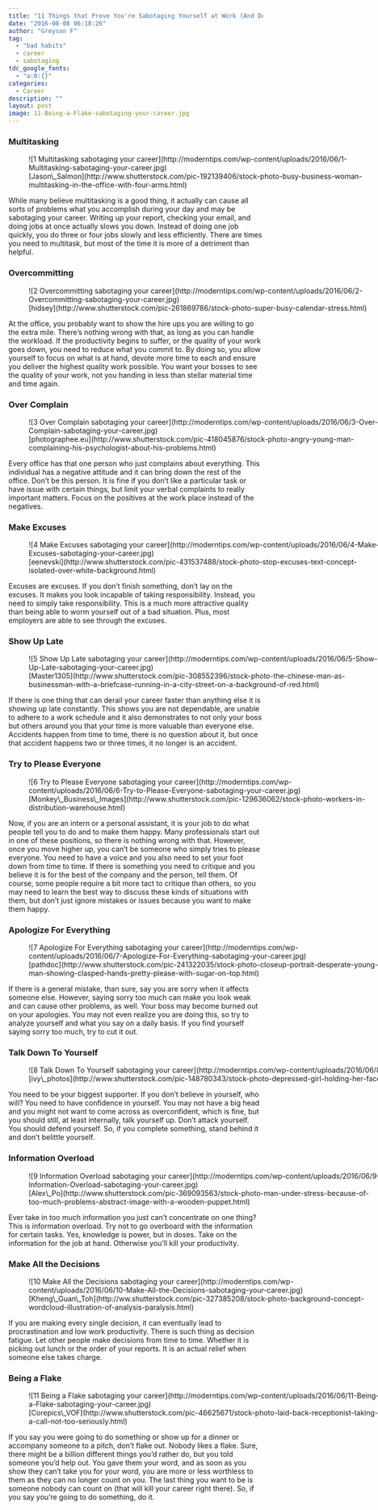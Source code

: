 ```yaml
---
title: "11 Things that Prove You're Sabotaging Yourself at Work (And Don't Even Know It!)"
date: "2016-08-08 06:18:26"
author: "Greyson F"
tag:
  - "bad habits"
  - career
  - sabotaging
tdc_google_fonts:
  - "a:0:{}"
categories:
  - Career
description: ""
layout: post
image: 11-Being-a-Flake-sabotaging-your-career.jpg
---
```


### Multitasking

<figure aria-describedby="caption-attachment-3974" class="wp-caption alignnone" id="attachment_3974" style="width: 700px">![1 Multitasking sabotaging your career](http://moderntips.com/wp-content/uploads/2016/06/1-Multitasking-sabotaging-your-career.jpg)<figcaption class="wp-caption-text" id="caption-attachment-3974">[Jason\_Salmon](http://www.shutterstock.com/pic-192139406/stock-photo-busy-business-woman-multitasking-in-the-office-with-four-arms.html)  
</figcaption></figure>

While many believe multitasking is a good thing, it actually can cause all sorts of problems what you accomplish during your day and may be sabotaging your career. Writing up your report, checking your email, and doing jobs at once actually slows you down. Instead of doing one job quickly, you do three or four jobs slowly and less efficiently. There are times you need to multitask, but most of the time it is more of a detriment than helpful.

### Overcommitting

<figure aria-describedby="caption-attachment-3975" class="wp-caption alignnone" id="attachment_3975" style="width: 700px">![2 Overcommitting sabotaging your career](http://moderntips.com/wp-content/uploads/2016/06/2-Overcommitting-sabotaging-your-career.jpg)<figcaption class="wp-caption-text" id="caption-attachment-3975">[hidsey](http://www.shutterstock.com/pic-261869786/stock-photo-super-busy-calendar-stress.html)</figcaption></figure>

At the office, you probably want to show the hire ups you are willing to go the extra mile. There’s nothing wrong with that, as long as you can handle the workload. If the productivity begins to suffer, or the quality of your work goes down, you need to reduce what you commit to. By doing so, you allow yourself to focus on what is at hand, devote more time to each and ensure you deliver the highest quality work possible. You want your bosses to see the quality of your work, not you handing in less than stellar material time and time again.

### Over Complain

<figure aria-describedby="caption-attachment-3977" class="wp-caption alignnone" id="attachment_3977" style="width: 700px">![3 Over Complain sabotaging your career](http://moderntips.com/wp-content/uploads/2016/06/3-Over-Complain-sabotaging-your-career.jpg)<figcaption class="wp-caption-text" id="caption-attachment-3977">[photographee.eu](http://www.shutterstock.com/pic-418045876/stock-photo-angry-young-man-complaining-his-psychologist-about-his-problems.html)</figcaption></figure>

Every office has that one person who just complains about everything. This individual has a negative attitude and it can bring down the rest of the office. Don’t be this person. It is fine if you don’t like a particular task or have issue with certain things, but limit your verbal complaints to really important matters. Focus on the positives at the work place instead of the negatives.

### Make Excuses

<figure aria-describedby="caption-attachment-3978" class="wp-caption alignnone" id="attachment_3978" style="width: 700px">![4 Make Excuses sabotaging your career](http://moderntips.com/wp-content/uploads/2016/06/4-Make-Excuses-sabotaging-your-career.jpg)<figcaption class="wp-caption-text" id="caption-attachment-3978">[eenevski](http://www.shutterstock.com/pic-431537488/stock-photo-stop-excuses-text-concept-isolated-over-white-background.html)</figcaption></figure>

Excuses are excuses. If you don’t finish something, don’t lay on the excuses. It makes you look incapable of taking responsibility. Instead, you need to simply take responsibility. This is a much more attractive quality than being able to worm yourself out of a bad situation. Plus, most employers are able to see through the excuses.

### Show Up Late

<figure aria-describedby="caption-attachment-3979" class="wp-caption alignnone" id="attachment_3979" style="width: 700px">![5 Show Up Late sabotaging your career](http://moderntips.com/wp-content/uploads/2016/06/5-Show-Up-Late-sabotaging-your-career.jpg)<figcaption class="wp-caption-text" id="caption-attachment-3979">[Master1305](http://www.shutterstock.com/pic-308552396/stock-photo-the-chinese-man-as-businessman-with-a-briefcase-running-in-a-city-street-on-a-background-of-red.html)</figcaption></figure>

If there is one thing that can derail your career faster than anything else it is showing up late constantly. This shows you are not dependable, are unable to adhere to a work schedule and it also demonstrates to not only your boss but others around you that your time is more valuable than everyone else. Accidents happen from time to time, there is no question about it, but once that accident happens two or three times, it no longer is an accident.

### Try to Please Everyone

<figure aria-describedby="caption-attachment-3980" class="wp-caption alignnone" id="attachment_3980" style="width: 700px">![6 Try to Please Everyone sabotaging your career](http://moderntips.com/wp-content/uploads/2016/06/6-Try-to-Please-Everyone-sabotaging-your-career.jpg)<figcaption class="wp-caption-text" id="caption-attachment-3980">[Monkey\_Business\_Images](http://www.shutterstock.com/pic-129636062/stock-photo-workers-in-distribution-warehouse.html)  
</figcaption></figure>

Now, if you are an intern or a personal assistant, it is your job to do what people tell you to do and to make them happy. Many professionals start out in one of these positions, so there is nothing wrong with that. However, once you move higher up, you can’t be someone who simply tries to please everyone. You need to have a voice and you also need to set your foot down from time to time. If there is something you need to critique and you believe it is for the best of the company and the person, tell them. Of course, some people require a bit more tact to critique than others, so you may need to learn the best way to discuss these kinds of situations with them, but don’t just ignore mistakes or issues because you want to make them happy.

### Apologize For Everything

<figure aria-describedby="caption-attachment-3981" class="wp-caption alignnone" id="attachment_3981" style="width: 700px">![7 Apologize For Everything sabotaging your career](http://moderntips.com/wp-content/uploads/2016/06/7-Apologize-For-Everything-sabotaging-your-career.jpg)<figcaption class="wp-caption-text" id="caption-attachment-3981">[pathdoc](http://www.shutterstock.com/pic-241322035/stock-photo-closeup-portrait-desperate-young-man-showing-clasped-hands-pretty-please-with-sugar-on-top.html)</figcaption></figure>

If there is a general mistake, than sure, say you are sorry when it affects someone else. However, saying sorry too much can make you look weak and can cause other problems, as well. Your boss may become burned out on your apologies. You may not even realize you are doing this, so try to analyze yourself and what you say on a daily basis. If you find yourself saying sorry too much, try to cut it out.

### Talk Down To Yourself

<figure aria-describedby="caption-attachment-3982" class="wp-caption alignnone" id="attachment_3982" style="width: 3500px">![8 Talk Down To Yourself sabotaging your career](http://moderntips.com/wp-content/uploads/2016/06/8-Talk-Down-To-Yourself-sabotaging-your-career.jpg)<figcaption class="wp-caption-text" id="caption-attachment-3982">[ivy\_photos](http://www.shutterstock.com/pic-148780343/stock-photo-depressed-girl-holding-her-face-grey-background.html)</figcaption></figure>

You need to be your biggest supporter. If you don’t believe in yourself, who will? You need to have confidence in yourself. You may not have a big head and you might not want to come across as overconfident, which is fine, but you should still, at least internally, talk yourself up. Don’t attack yourself. You should defend yourself. So, if you complete something, stand behind it and don’t belittle yourself.

### Information Overload

<figure aria-describedby="caption-attachment-3983" class="wp-caption alignnone" id="attachment_3983" style="width: 700px">![9 Information Overload sabotaging your career](http://moderntips.com/wp-content/uploads/2016/06/9-Information-Overload-sabotaging-your-career.jpg)<figcaption class="wp-caption-text" id="caption-attachment-3983">[Alex\_Po](http://www.shutterstock.com/pic-369093563/stock-photo-man-under-stress-because-of-too-much-problems-abstract-image-with-a-wooden-puppet.html)</figcaption></figure>

Ever take in too much information you just can’t concentrate on one thing? This is information overload. Try not to go overboard with the information for certain tasks. Yes, knowledge is power, but in doses. Take on the information for the job at hand. Otherwise you’ll kill your productivity.

### Make All the Decisions

<figure aria-describedby="caption-attachment-3984" class="wp-caption alignnone" id="attachment_3984" style="width: 700px">![10 Make All the Decisions sabotaging your career](http://moderntips.com/wp-content/uploads/2016/06/10-Make-All-the-Decisions-sabotaging-your-career.jpg)<figcaption class="wp-caption-text" id="caption-attachment-3984">[Kheng\_Guan\_Toh](http://ww.shutterstock.com/pic-327385208/stock-photo-background-concept-wordcloud-illustration-of-analysis-paralysis.html)</figcaption></figure>

If you are making every single decision, it can eventually lead to procrastination and low work productivity. There is such thing as decision fatigue. Let other people make decisions from time to time. Whether it is picking out lunch or the order of your reports. It is an actual relief when someone else takes charge.

### Being a Flake

<figure aria-describedby="caption-attachment-3985" class="wp-caption alignnone" id="attachment_3985" style="width: 700px">![11 Being a Flake sabotaging your career](http://moderntips.com/wp-content/uploads/2016/06/11-Being-a-Flake-sabotaging-your-career.jpg)<figcaption class="wp-caption-text" id="caption-attachment-3985">[Corepics\_VOF](http://www.shutterstock.com/pic-46625671/stock-photo-laid-back-receptionist-taking-a-call-not-too-seriously.html)</figcaption></figure>

If you say you were going to do something or show up for a dinner or accompany someone to a pitch, don’t flake out. Nobody likes a flake. Sure, there might be a billion different things you’d rather do, but you told someone you’d help out. You gave them your word, and as soon as you show they can’t take you for your word, you are more or less worthless to them as they can no longer count on you. The last thing you want to be is someone nobody can count on (that will kill your career right there). So, if you say you’re going to do something, do it.

